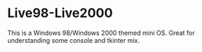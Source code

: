 # Live98-Live2000
This is a Windows 98/Windows 2000 themed mini OS. Great for understanding some console and tkinter mix.
